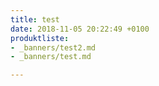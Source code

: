 ```yaml
---
title: test
date: 2018-11-05 20:22:49 +0100
produktliste:
- _banners/test2.md
- _banners/test.md

---
```


